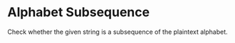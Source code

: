 <h1>Alphabet Subsequence
</h1>
<p>Check whether the given string is a subsequence of the plaintext alphabet.
</p>
